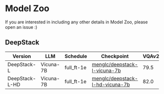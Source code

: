 # Model Zoo

If you are interested in including any other details in Model Zoo, please open an issue :)

## DeepStack

| Version | LLM | Schedule | Checkpoint | VQAv2 | GQA | TextVQA | DocVQA | InfoVQA | SEED | POPE |
|----------|----------|-----------|-----------|---|---|---|---|---|---|---|
| DeepStack-L | Vicuna-7B | full_ft-1e | [menglc/deepstack-l-vicuna-7b](https://huggingface.co/menglc/deepstack-l-vicuna-7b) | 79.5| 63.1| 62.4| 39.1| 29.8| 60.6| 86.7 
| DeepStack-L-HD | Vicuna-7B | full_ft-1e | [menglc/deepstack-l-hd-vicuna-7b](https://huggingface.co/menglc/deepstack-l-hd-vicuna-7b) | 82.0| 65.2| 66.7 | 78.8| 41.2| 63.6| 86.5
